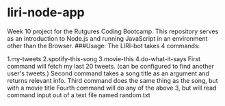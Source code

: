 # liri-node-app

Week 10 project for the Rutgures Coding Bootcamp. This repository serves as an introduction to Node.js and running JavaScript in an environment other than the Browser. ###Usage: The LIRI-bot takes 4 commands: 

1.my-tweets 
2.spotify-this-song 
3.movie-this 
4.do-what-it-says 
First command will fetch my last 20 tweets. (can be configured to find another user's tweets.) 
Second command takes a song title as an argument and returns relevant info. 
Third command does the same thing as the song, but with a movie title 
Fourth command will do any of the above 3, but will read command input out of a text file named random.txt